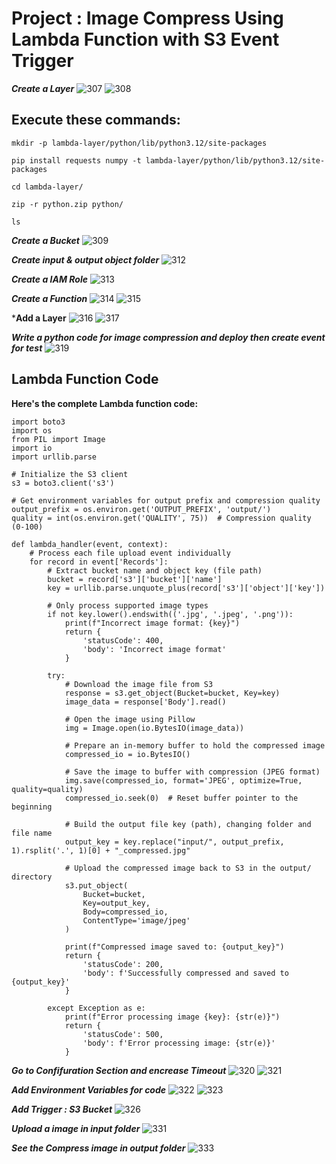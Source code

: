 # Project : Image Compress Using Lambda Function with S3 Event Trigger

***Create a Layer***
![307](https://github.com/user-attachments/assets/51773a28-83f9-43fb-a268-f297e423df29)
![308](https://github.com/user-attachments/assets/5ec10ca1-3785-4a08-8be2-e921d1aefedc)

## Execute these commands:
```
mkdir -p lambda-layer/python/lib/python3.12/site-packages
```
```
pip install requests numpy -t lambda-layer/python/lib/python3.12/site-packages
```
```
cd lambda-layer/
```
```
zip -r python.zip python/
```
```
ls
```

***Create a Bucket***
![309](https://github.com/user-attachments/assets/2a995598-81bf-41b4-95f9-08a555c615c2)

***Create input & output object folder***
![312](https://github.com/user-attachments/assets/b9dd1ae6-73be-4068-92a5-b0c3702a963d)

***Create a IAM Role***
![313](https://github.com/user-attachments/assets/4b4e2703-da26-4826-8d4d-fe69d233e15a)

***Create a Function***
![314](https://github.com/user-attachments/assets/c6f49cba-cb15-49d4-88f4-58baa821ba49)
![315](https://github.com/user-attachments/assets/7de0358a-fe24-4fd8-b648-459b28a16e50)

***Add a Layer**
![316](https://github.com/user-attachments/assets/ed59dbeb-9003-4d3a-be67-1173ebaf6b20)
![317](https://github.com/user-attachments/assets/4f8f98c5-a82e-4460-be4d-035fc78287de)

***Write a python code for image compression and deploy then create event for test*** 
![319](https://github.com/user-attachments/assets/6ff74af6-06dc-48b7-940d-063e3bc6f42e)

## Lambda Function Code
**Here's the complete Lambda function code:**

```
import boto3
import os
from PIL import Image
import io
import urllib.parse

# Initialize the S3 client
s3 = boto3.client('s3')

# Get environment variables for output prefix and compression quality
output_prefix = os.environ.get('OUTPUT_PREFIX', 'output/')
quality = int(os.environ.get('QUALITY', 75))  # Compression quality (0-100)

def lambda_handler(event, context):
    # Process each file upload event individually
    for record in event['Records']:
        # Extract bucket name and object key (file path)
        bucket = record['s3']['bucket']['name']
        key = urllib.parse.unquote_plus(record['s3']['object']['key'])

        # Only process supported image types
        if not key.lower().endswith(('.jpg', '.jpeg', '.png')):
            print(f"Incorrect image format: {key}")
            return {
                'statusCode': 400,
                'body': 'Incorrect image format'
            }

        try:
            # Download the image file from S3
            response = s3.get_object(Bucket=bucket, Key=key)
            image_data = response['Body'].read()

            # Open the image using Pillow
            img = Image.open(io.BytesIO(image_data))

            # Prepare an in-memory buffer to hold the compressed image
            compressed_io = io.BytesIO()

            # Save the image to buffer with compression (JPEG format)
            img.save(compressed_io, format='JPEG', optimize=True, quality=quality)
            compressed_io.seek(0)  # Reset buffer pointer to the beginning

            # Build the output file key (path), changing folder and file name
            output_key = key.replace("input/", output_prefix, 1).rsplit('.', 1)[0] + "_compressed.jpg"

            # Upload the compressed image back to S3 in the output/ directory
            s3.put_object(
                Bucket=bucket,
                Key=output_key,
                Body=compressed_io,
                ContentType='image/jpeg'
            )

            print(f"Compressed image saved to: {output_key}")
            return {
                'statusCode': 200,
                'body': f'Successfully compressed and saved to {output_key}'
            }

        except Exception as e:
            print(f"Error processing image {key}: {str(e)}")
            return {
                'statusCode': 500,
                'body': f'Error processing image: {str(e)}'
            }
```

***Go to Confifuration Section and encrease Timeout***
![320](https://github.com/user-attachments/assets/fde383b7-7266-4036-9508-290122f3fd3d)
![321](https://github.com/user-attachments/assets/508ca45f-ab9f-4b19-98fa-be77e3f833d9)

***Add Environment Variables for code***
![322](https://github.com/user-attachments/assets/10a784d5-0c92-48a7-9421-31d4b07c34de)
![323](https://github.com/user-attachments/assets/b3415068-4dcc-4fea-aeb4-af4a9460cb0f)

***Add Trigger : S3 Bucket***
![326](https://github.com/user-attachments/assets/e021535b-0ccb-4f26-aedc-085f0350b0f0)

***Upload a image in input folder***
![331](https://github.com/user-attachments/assets/0ab7042d-c44b-42fe-bed1-b43bca64bc52)

***See the Compress image in output folder***
![333](https://github.com/user-attachments/assets/d2a95550-f507-4a29-b8b9-6232c33c0a9d)
